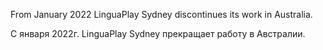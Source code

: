 From January 2022 LinguaPlay Sydney discontinues its work in Australia.

С января 2022г. LinguaPlay Sydney прекращает работу в Австралии.
